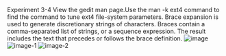 Experiment 3-4
View the gedit man page.Use the man -k ext4 command to find the command to tune ext4 file-system parameters.
Brace expansion is used to generate discretionary strings of characters. Braces contain a comma-separated
list of strings, or a sequence expression. The result includes the text that precedes or follows the brace
definition.
![image](https://github.com/user-attachments/assets/f917a31c-d712-4157-a616-f10a1b27c88c)
![image-1](https://github.com/user-attachments/assets/73843e82-cdc4-440b-8538-c3f0d256d88c)
![image-2](https://github.com/user-attachments/assets/72118cd6-9f22-48ea-b7f1-3103a57ac4b2)
